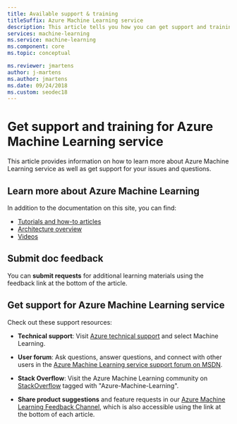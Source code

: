 ```yaml
---
title: Available support & training
titleSuffix: Azure Machine Learning service
description: This article tells you how you can get support and training for Azure Machine Learning service
services: machine-learning
ms.service: machine-learning
ms.component: core
ms.topic: conceptual

ms.reviewer: jmartens
author: j-martens
ms.author: jmartens
ms.date: 09/24/2018
ms.custom: seodec18 
---
```

# Get support and training for Azure Machine Learning service

This article provides information on how to learn more about Azure Machine Learning service as well as get support for your issues and questions. 

## Learn more about Azure Machine Learning

In addition to the documentation on this site, you can find:
+ [Tutorials and how-to articles](../service/index.yml)
+ [Architecture overview](../service/concept-azure-machine-learning-architecture.md)
+ [Videos](https://azure.microsoft.com/resources/videos/index/?services=machine-learning)

## Submit doc feedback 

You can **submit requests** for additional learning materials using the feedback link at the bottom of the article.

## Get support for Azure Machine Learning service

Check out these support resources:

+ **Technical support**: Visit [Azure technical support](https://azure.microsoft.com/support/options/) and select Machine Learning. 

+ **User forum**: Ask questions, answer questions, and connect with other users in the [Azure Machine Learning service support forum on MSDN](https://aka.ms/aml-forum-service).

+ **Stack Overflow**: Visit the Azure Machine Learning community on [StackOverflow](https://stackoverflow.com/questions/tagged/azure-machine-learning) tagged with "Azure-Machine-Learning".

+ **Share product suggestions** and feature requests in our [Azure Machine Learning Feedback Channel](https://feedback.azure.com/forums/257792-machine-learning), which is also accessible using the link at the bottom of each article. 
